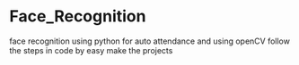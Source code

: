 # Face_Recognition
face recognition using python for auto attendance and using openCV 
follow the steps in code by easy make the projects
